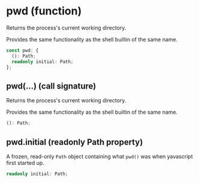 <!-- INPUT:
/**
 * Returns the process's current working directory.
 *
 * Provides the same functionality as the shell builtin of the same name.
 */
declare const pwd: {
  /**
   * Returns the process's current working directory.
   *
   * Provides the same functionality as the shell builtin of the same name.
   */
  (): Path;

  /**
   * A frozen, read-only `Path` object containing what `pwd()` was when
   * yavascript first started up.
   */
  readonly initial: Path;
};

-->
# pwd (function)

Returns the process's current working directory.

Provides the same functionality as the shell builtin of the same name.

```ts
const pwd: {
  (): Path;
  readonly initial: Path;
};
```

## pwd(...) (call signature)

Returns the process's current working directory.

Provides the same functionality as the shell builtin of the same name.

```ts
(): Path;
```

## pwd.initial (readonly Path property)

A frozen, read-only `Path` object containing what `pwd()` was when
yavascript first started up.

```ts
readonly initial: Path;
```

<!-- OUTPUT.frontmatter:
null
-->
<!-- OUTPUT.warnings:
[]
-->
